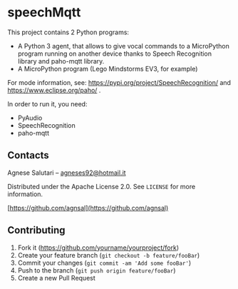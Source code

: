 # speechMqtt
This project contains 2 Python programs:
- A Python 3 agent, that allows to give vocal commands to a MicroPython program running on another device thanks to Speech Recognition library and paho-mqtt library.
- A MicroPython program (Lego Mindstorms EV3, for example)

For mode information, see: https://pypi.org/project/SpeechRecognition/ and https://www.eclipse.org/paho/ .

In order to run it, you need:
- PyAudio
- SpeechRecognition
- paho-mqtt

## Contacts

Agnese Salutari – agneses92@hotmail.it

Distributed under the Apache License 2.0. See ``LICENSE`` for more information.

[https://github.com/agnsal](https://github.com/agnsal)


## Contributing

1. Fork it (<https://github.com/yourname/yourproject/fork>)
2. Create your feature branch (`git checkout -b feature/fooBar`)
3. Commit your changes (`git commit -am 'Add some fooBar'`)
4. Push to the branch (`git push origin feature/fooBar`)
5. Create a new Pull Request
